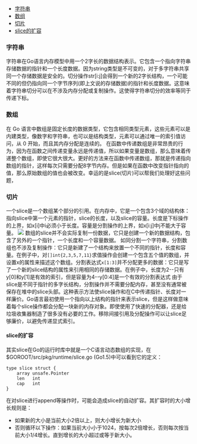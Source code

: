 <!--
{
"author": "ckeyer",
"name": "20150703",
"head": "http://moefq.com/images/2015/11/23/2341564017cc8b9a8e6a19963f82125b.png",
"date": "2015-07-03",
"title": "Golang中的字符串和数组",
"tags": ["Golang", "数据结构"],
"category": ["学习笔记", "Golang"],
"status": "publish",
"summary": "轻触一下Golang皮毛。"
}
-->
 * [字符串](#字符串)
 * [数组](#数组)
 * [切片](#切片)
  * [slice的扩容](#slice的扩容)

<h3 id="字符串">字符串</h3>
字符串在Go语言内存模型中用一个2字长的数据结构表示。它包含一个指向字符串存储数据的指针和一个长度数据。因为string类型是不可变的，对于多字符串共享同一个存储数据是安全的。切分操作str[i:j]会得到一个新的2字长结构，一个可能不同的但仍指向同一个字节序列(即上文说的存储数据)的指针和长度数据。这意味着字符串切分可以在不涉及内存分配或复制操作。这使得字符串切分的效率等同于传递下标。

<h3 id="数组">数组</h3>

在 Go 语言中数组是固定长度的数据类型，它包含相同类型元素，这些元素可以是内建类型，像数字和字符串，也可以是结构类型，元素可以通过唯一的索引值访问，从 0 开始，而且其内存分配是连续的。
在函数中传递数组是非常昂贵的行为，因为在函数之间传递变量永远是传递值，所以如果变量是数组，那么意味着传递整个数组，即使它很大很大。更好的方法来在函数中传递数组，那就是传递指向数组的指针，这样每次只需要分配8字节内存。但是如果在函数中改变指针指向的值，那么原始数组的值也会被改变。幸运的是slice(切片)可以帮我们处理好这些问题，

<h3 id="切片">切片</h3>

一个slice是一个数组某个部分的引用。在内存中，它是一个包含3个域的结构体：指向slice中第一个元素的指针，slice的长度，以及slice的容量。长度是下标操作的上界，如x[i]中i必须小于长度。容量是分割操作的上界，如x[i:j]中j不能大于容量。
![](http://moefq.com/images/2015/11/23/2341564017cc8b9a8e6a19963f82125b.png)
数组的slice并不会实际复制一份数据，它只是创建一个新的数据结构，包含了另外的一个指针，一个长度和一个容量数据。
如同分割一个字符串，分割数组也不涉及复制操作：它只是新建了一个结构来放置一个不同的指针，长度和容量。在例子中，对`[]int{2,3,5,7,11}`求值操作会创建一个包含五个值的数组，并设置x的属性来描述这个数组。分割表达式`x[1:3]`并不分配更多的数据：它只是写了一个新的slice结构的属性来引用相同的存储数据。在例子中，长度为2--只有y[0]和y[1]是有效的索引，但是容量为4--y[0:4]是一个有效的分割表达式
由于slice是不同于指针的多字长结构，分割操作并不需要分配内存，甚至没有通常被保存在堆中的slice头部。这种表示方法使slice操作和在C中传递指针、长度对一样廉价。Go语言最初使用一个指向以上结构的指针来表示slice，但是这样做意味着每个slice操作都会分配一块新的内存对象。即使使用了快速的分配器，还是给垃圾收集器制造了很多没有必要的工作。移除间接引用及分配操作可以让slice足够廉价，以避免传递显式索引。

<h4 id="slice的扩容">slice的扩容</h4>
其实slice在Go的运行时库中就是一个C语言动态数组的实现，在 $GOROOT/src/pkg/runtime/slice.go (Go1.5)中可以看到它的定义：

```
type slice struct {
	array unsafe.Pointer
	len   int
	cap   int
}
```

在对slice进行append等操作时，可能会造成slice的自动扩容。其扩容时的大小增长规则是：

- 如果新的大小是当前大小2倍以上，则大小增长为新大小
- 否则循环以下操作：如果当前大小小于1024，按每次2倍增长，否则每次按当前大小1/4增长。直到增长的大小超过或等于新大小。





